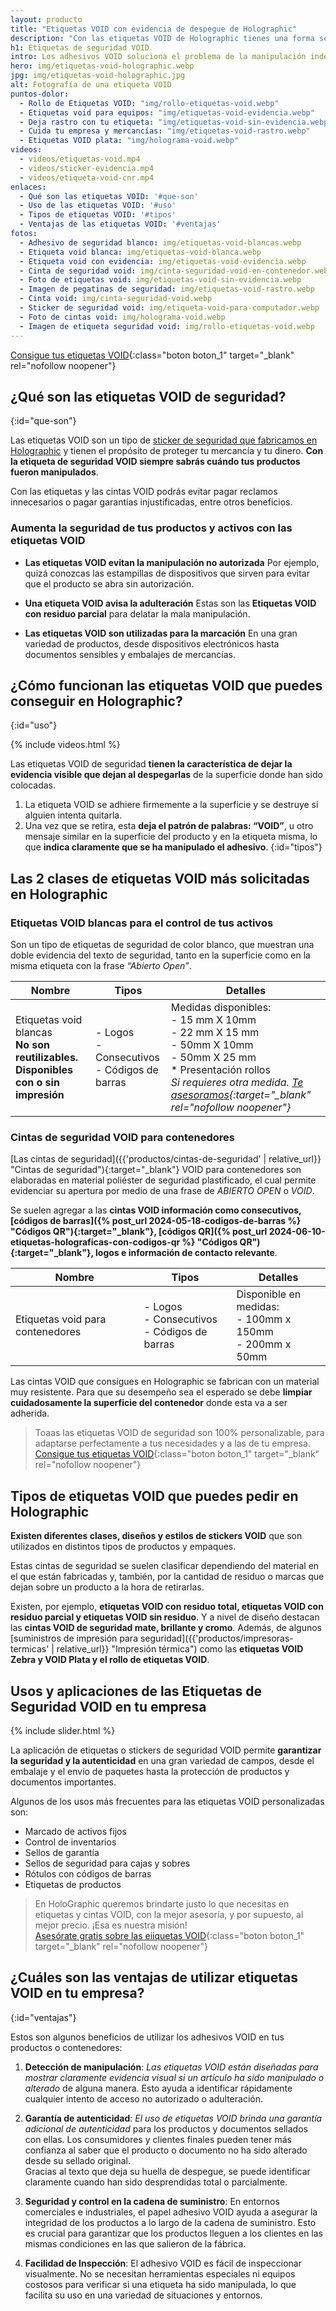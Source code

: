```yaml
---
layout: producto
title: "Etiquetas VOID con evidencia de despegue de Holographic"
description: "Con las etiquetas VOID de Holographic tienes una forma sencilla y eficaz de inspeccionar lo que transportas o vendes. Conoce nuestra línea"
h1: Etiquetas de seguridad VOID
intro: Los adhesivos VOID soluciona el problema de la manipulación indebida
hero: img/etiquetas-void-holographic.webp
jpg: img/etiquetas-void-holographic.jpg
alt: Fotografía de una etiqueta VOID
puntos-dolor:
  - Rollo de Etiquetas VOID: "img/rollo-etiquetas-void.webp"
  - Etiquetas void para equipos: "img/etiquetas-void-evidencia.webp"
  - Deja rastro con tu etiqueta: "img/etiquetas-void-sin-evidencia.webp"
  - Cuida tu empresa y mercancías: "img/etiquetas-void-rastro.webp"
  - Etiquetas VOID plata: "img/holograma-void.webp"
videos:
  - videos/etiquetas-void.mp4
  - videos/sticker-evidencia.mp4
  - videos/etiqueta-void-cnr.mp4
enlaces:
  - Qué son las etiquetas VOID: '#que-son'
  - Uso de las etiquetas VOID: '#uso'
  - Tipos de etiquetas VOID: '#tipos'
  - Ventajas de las etiquetas VOID: '#ventajas'
fotos:
  - Adhesivo de seguridad blanco: img/etiquetas-void-blancas.webp
  - Etiqueta void blanca: img/etiquetas-void-blanca.webp
  - Etiqueta void con evidencia: img/etiquetas-void-evidencia.webp
  - Cinta de seguridad void: img/cinta-seguridad-void-en-contenedor.webp
  - Foto de etiquetas void: img/etiquetas-void-sin-evidencia.webp
  - Imagen de pegatinas de seguridad: img/etiquetas-void-rastro.webp
  - Cinta void: img/cinta-seguridad-void.webp
  - Sticker de seguridad void: img/etiqueta-void-para-computador.webp
  - Foto de cintas void: img/holograma-void.webp
  - Imagen de etiqueta seguridad void: img/rollo-etiquetas-void.webp
---
```

[Consigue tus etiquetas VOID]({{site.whatsapp}}%20:%20{{page.h1}} "Etiquetas VOID Holographic"){:class="boton boton_1" target="_blank" rel="nofollow noopener"}

## ¿Qué son las etiquetas VOID de seguridad?
{:id="que-son"}

Las etiquetas VOID son un tipo de [sticker de seguridad que fabricamos en Holographic](/) y tienen el propósito de proteger tu mercancía y tu dinero. **Con la etiqueta de seguridad VOID siempre sabrás cuándo tus productos fueron manipulados**.

Con las etiquetas y las cintas VOID podrás evitar pagar reclamos innecesarios o pagar garantías injustificadas, entre otros beneficios.

### Aumenta la seguridad de tus productos y activos con las etiquetas VOID

- **Las etiquetas VOID evitan la manipulación no autorizada**
  Por ejemplo, quizá conozcas las estampillas de dispositivos que sirven para evitar que el producto se abra sin autorización.

- **Una etiqueta VOID avisa la adulteración**
  Estas son las **Etiquetas VOID con residuo parcial** para delatar la mala manipulación.

- **Las etiquetas VOID son utilizadas para la marcación**
  En una gran variedad de productos, desde dispositivos electrónicos hasta documentos sensibles y embalajes de mercancías.

## ¿Cómo funcionan las etiquetas VOID que puedes conseguir en Holographic?
{:id="uso"}

{% include videos.html %}

Las etiquetas VOID de seguridad **tienen la característica de dejar la evidencia visible que dejan al despegarlas** de la superficie donde han sido colocadas.

1. La etiqueta VOID se adhiere firmemente a la superficie y se destruye si alguien intenta quitarla.
2. Una vez que se retira, esta **deja el patrón de palabras: “VOID”**, u otro mensaje similar en la superficie del producto y en la etiqueta misma, lo que **indica claramente que se ha manipulado el adhesivo**.
{:id="tipos"}

## Las 2 clases de etiquetas VOID más solicitadas en Holographic

### Etiquetas VOID blancas para el control de tus activos

Son un tipo de etiquetas de seguridad de color blanco, que muestran una doble evidencia del texto de seguridad, tanto en la superficie como en la misma etiqueta con la frase *“Abierto Open”*.

| Nombre               | Tipos                       | Detalles                                                                 |
|----------------------|-----------------------------|--------------------------------------------------------------------------|
| Etiquetas void blancas <br> **No son reutilizables. Disponibles con o sin impresión** | - Logos<br>- Consecutivos<br> - Códigos de barras | Medidas disponibles: <br>- 15 mm X 10mm<br>- 22 mm X 15 mm<br>- 50mm X 10mm<br>- 50mm X 25 mm<br>* Presentación rollos <br> *Si requieres  otra medida. [Te asesoramos]({{site.whatsapp}}%20:%20{{page.h1}} "Contáctanos"){:target="_blank" rel="nofollow noopener"}*|

### Cintas de seguridad VOID para contenedores

[Las cintas de seguridad]({{'productos/cintas-de-seguridad' | relative_url}} "Cintas de seguridad"){:target="_blank"} VOID para contenedores son elaboradas en material poliéster de seguridad plastificado, el cual permite evidenciar su apertura por medio de una frase de *ABIERTO OPEN* o *VOID*.

Se suelen agregar a las **cintas VOID información como consecutivos, [códigos de barras]({% post_url 2024-05-18-codigos-de-barras %} "Códigos QR"){:target="_blank"}, [códigos QR]({% post_url 2024-06-10-etiquetas-holograficas-con-codigos-qr %} "Códigos QR"){:target="_blank"}, logos e información de contacto relevante**.

| Nombre               | Tipos                       | Detalles                                                                 |
|----------------------|-----------------------------|--------------------------------------------------------------------------|
| Etiquetas void para contenedores | - Logos<br>- Consecutivos<br>- Códigos de barras | Disponible en medidas:<br>- 100mm x 150mm<br>- 200mm x 50mm |

Las cintas VOID que consigues en Holographic se fabrican con un material muy resistente. Para que su desempeño sea el esperado se debe **limpiar cuidadosamente la superficie del contenedor** donde esta va a ser adherida.

> Toaas las etiquetas VOID de seguridad son 100% personalizable, para adaptarse perfectamente a tus necesidades y a las de tu empresa.
[Consigue tus etiquetas VOID]({{site.whatsapp}}%20:%20{{page.h1}} "Contáctanos"){:class="boton boton_1" target="_blank" rel="nofollow noopener"}

## Tipos de etiquetas VOID que puedes pedir en Holographic

**Existen diferentes clases, diseños y estilos de stickers VOID** que son utilizados en distintos tipos de productos y empaques.

Estas cintas de seguridad se suelen clasificar dependiendo del material en el que están fabricadas y, también, por la cantidad de residuo o marcas que dejan sobre un producto a la hora de retirarlas.

Existen, por ejemplo, **etiquetas VOID con residuo total, etiquetas VOID con residuo parcial y etiquetas VOID sin residuo**. Y a nivel de diseño destacan las **cintas VOID de seguridad mate, brillante y cromo**. Además, de algunos [suministros de impresión para seguridad]({{'productos/impresoras-termicas' | relative_url}} "Impresión térmica") como las **etiquetas VOID Zebra y VOID Plata y el rollo de etiquetas VOID**.

## Usos y aplicaciones de las Etiquetas de Seguridad VOID en tu empresa

{% include slider.html %}

La aplicación de etiquetas o stickers de seguridad VOID permite **garantizar la seguridad y la autenticidad** en una gran variedad de campos, desde el embalaje y el envío de paquetes hasta la protección de productos y documentos importantes.

Algunos de los usos más frecuentes para las etiquetas VOID personalizadas son:

- Marcado de activos fijos
- Control de inventarios
- Sellos de garantía
- Sellos de seguridad para cajas y sobres
- Rótulos con códigos de barras
- Etiquetas de productos

> En HoloGraphic queremos brindarte justo lo que necesitas en etiquetas y cintas VOID, con la mejor asesoría, y por supuesto, al mejor precio. ¡Esa es nuestra misión!  
> [Asesórate gratis sobre las eiiquetas VOID]({{site.whatsapp}}%20:%20{{page.h1}} "Pide etiquetas VOID"){:class="boton boton_1" target="_blank" rel="nofollow noopener"}

## ¿Cuáles son las ventajas de utilizar etiquetas VOID en tu empresa?
{:id="ventajas"}

Estos son algunos beneficios de utilizar los adhesivos VOID en tus productos o contenedores:

1. **Detección de manipulación**: *Las etiquetas VOID están diseñadas para mostrar claramente evidencia visual si un artículo ha sido manipulado o alterado* de alguna manera. Esto ayuda a identificar rápidamente cualquier intento de acceso no autorizado o adulteración.

2. **Garantía de autenticidad**: *El uso de etiquetas VOID brinda una garantía adicional de autenticidad* para los productos y documentos sellados con ellas. Los consumidores y clientes finales pueden tener más confianza al saber que el producto o documento no ha sido alterado desde su sellado original.  
Gracias al texto que deja su huella de despegue, se puede identificar claramente cuando han sido desprendidas total o parcialmente.

3. **Seguridad y control en la cadena de suministro**: En entornos comerciales e industriales, el papel adhesivo VOID ayuda a asegurar la integridad de los productos a lo largo de la cadena de suministro. Esto es crucial para garantizar que los productos lleguen a los clientes en las mismas condiciones en las que salieron de la fábrica.

4. **Facilidad de Inspección**: El adhesivo VOID es fácil de inspeccionar visualmente. No se necesitan herramientas especiales ni equipos costosos para verificar si una etiqueta ha sido manipulada, lo que facilita su uso en una variedad de situaciones y entornos.
